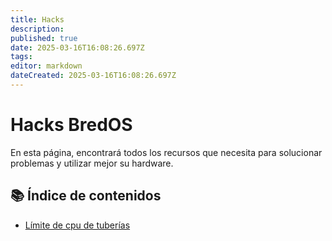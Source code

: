 ```yaml
---
title: Hacks
description:
published: true
date: 2025-03-16T16:08:26.697Z
tags:
editor: markdown
dateCreated: 2025-03-16T16:08:26.697Z
---
```


# Hacks BredOS

En esta página, encontrará todos los recursos que necesita para solucionar problemas y utilizar mejor su hardware.

## 📚 Índice de contenidos

- [Límite de cpu de tuberías](https://wiki.bredos.org/en/hacks/pipewire-cpu)
